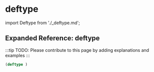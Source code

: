 # deftype

import Deftype from './_deftype.md';

<Deftype />

## Expanded Reference: deftype

:::tip
TODO: Please contribute to this page by adding explanations and examples
:::

```lisp
(deftype )
```
